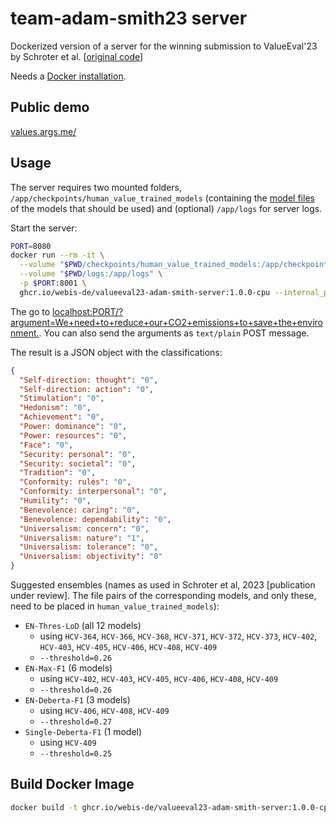 # team-adam-smith23 server

Dockerized version of a server for the winning submission to ValueEval'23 by Schroter et al. [[original code](https://github.com/danielschroter/human_value_detector)]

Needs a [Docker installation](https://docs.docker.com/engine/installation/).

## Public demo

[values.args.me/](https://values.args.me/)

## Usage

The server requires two mounted folders, `/app/checkpoints/human_value_trained_models` (containing the [model files](https://zenodo.org/record/7656534) of the models that should be used) and (optional) `/app/logs` for server logs.

Start the server:
```bash
PORT=8080
docker run --rm -it \
  --volume "$PWD/checkpoints/human_value_trained_models:/app/checkpoints/human_value_trained_models" \
  --volume "$PWD/logs:/app/logs" \
  -p $PORT:8001 \
  ghcr.io/webis-de/valueeval23-adam-smith-server:1.0.0-cpu --internal_port=8001 --threshold=0.26
```

The go to [localhost:PORT/?argument=We+need+to+reduce+our+CO2+emissions+to+save+the+environment.](http://localhost:8080/?argument=We+need+to+reduce+our+CO2+emissions+to+save+the+environment.). You can also send the arguments as `text/plain` POST message.

The result is a JSON object with the classifications:
```json
{
  "Self-direction: thought": "0",
  "Self-direction: action": "0",
  "Stimulation": "0",
  "Hedonism": "0",
  "Achievement": "0",
  "Power: dominance": "0",
  "Power: resources": "0",
  "Face": "0",
  "Security: personal": "0",
  "Security: societal": "0",
  "Tradition": "0",
  "Conformity: rules": "0",
  "Conformity: interpersonal": "0",
  "Humility": "0",
  "Benevolence: caring": "0",
  "Benevolence: dependability": "0",
  "Universalism: concern": "0",
  "Universalism: nature": "1",
  "Universalism: tolerance": "0",
  "Universalism: objectivity": "0"
}
```

Suggested ensembles (names as used in Schroter et al, 2023 [publication under review]. The file pairs of the corresponding models, and only these, need to be placed in `human_value_trained_models`):
- `EN-Thres-LoD` (all 12 models)
  - using `HCV-364`, `HCV-366`, `HCV-368`, `HCV-371`, `HCV-372`, `HCV-373`, `HCV-402`, `HCV-403`, `HCV-405`, `HCV-406`, `HCV-408`, `HCV-409`
  - `--threshold=0.26`
- `EN-Max-F1` (6 models)
  - using `HCV-402`, `HCV-403`, `HCV-405`, `HCV-406`, `HCV-408`, `HCV-409`
  - `--threshold=0.26`
- `EN-Deberta-F1` (3 models)
  - using `HCV-406`, `HCV-408`, `HCV-409`
  - `--threshold=0.27`
- `Single-Deberta-F1` (1 model)
  - using `HCV-409`
  - `--threshold=0.25`


## Build Docker Image

```bash
docker build -t ghcr.io/webis-de/valueeval23-adam-smith-server:1.0.0-cpu -f Dockerfile .
```


